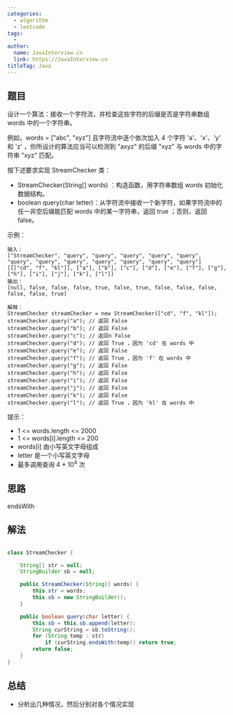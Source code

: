 ```yaml
---
categories:
  - algorithm
  - leetcode
tags:
  - 
author: 
  name: JavaInterview.cn
  link: https://JavaInterview.cn
titleTag: Java
---
```


## 题目

设计一个算法：接收一个字符流，并检查这些字符的后缀是否是字符串数组 words 中的一个字符串。

例如，words = ["abc", "xyz"] 且字符流中逐个依次加入 4 个字符 'a'、'x'、'y' 和 'z' ，你所设计的算法应当可以检测到 "axyz" 的后缀 "xyz" 与 words 中的字符串 "xyz" 匹配。

按下述要求实现 StreamChecker 类：

* StreamChecker(String[] words) ：构造函数，用字符串数组 words 初始化数据结构。
* boolean query(char letter)：从字符流中接收一个新字符，如果字符流中的任一非空后缀能匹配 words 中的某一字符串，返回 true ；否则，返回 false。


示例：

    输入：
    ["StreamChecker", "query", "query", "query", "query", "query", "query", "query", "query", "query", "query", "query", "query"]
    [[["cd", "f", "kl"]], ["a"], ["b"], ["c"], ["d"], ["e"], ["f"], ["g"], ["h"], ["i"], ["j"], ["k"], ["l"]]
    输出：
    [null, false, false, false, true, false, true, false, false, false, false, false, true]
    
    解释：
    StreamChecker streamChecker = new StreamChecker(["cd", "f", "kl"]);
    streamChecker.query("a"); // 返回 False
    streamChecker.query("b"); // 返回 False
    streamChecker.query("c"); // 返回n False
    streamChecker.query("d"); // 返回 True ，因为 'cd' 在 words 中
    streamChecker.query("e"); // 返回 False
    streamChecker.query("f"); // 返回 True ，因为 'f' 在 words 中
    streamChecker.query("g"); // 返回 False
    streamChecker.query("h"); // 返回 False
    streamChecker.query("i"); // 返回 False
    streamChecker.query("j"); // 返回 False
    streamChecker.query("k"); // 返回 False
    streamChecker.query("l"); // 返回 True ，因为 'kl' 在 words 中


提示：

* 1 <= words.length <= 2000
* 1 <= words[i].length <= 200
* words[i] 由小写英文字母组成
* letter 是一个小写英文字母
* 最多调用查询 4 * 10<sup>4</sup> 次
## 思路

endsWith

## 解法
```java

class StreamChecker {

    String[] str = null;
    StringBuilder sb = null;

    public StreamChecker(String[] words) {
        this.str = words;
        this.sb = new StringBuilder();
    }

    public boolean query(char letter) {
        this.sb = this.sb.append(letter);
        String curString = sb.toString();
        for (String temp : str)
            if (curString.endsWith(temp)) return true;
        return false;
    }
}
```

## 总结

- 分析出几种情况，然后分别对各个情况实现 
